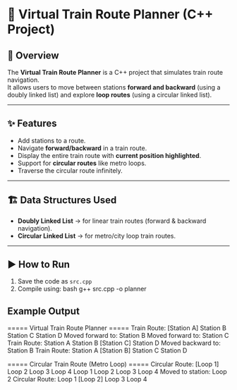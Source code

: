 # 🚆 Virtual Train Route Planner (C++ Project)

## 📌 Overview
The **Virtual Train Route Planner** is a C++ project that simulates train route navigation.  
It allows users to move between stations **forward and backward** (using a doubly linked list) and explore **loop routes** (using a circular linked list).

---

## ✨ Features
- Add stations to a route.
- Navigate **forward/backward** in a train route.
- Display the entire train route with **current position highlighted**.
- Support for **circular routes** like metro loops.
- Traverse the circular route infinitely.

---

## 🏗️ Data Structures Used
- **Doubly Linked List** → for linear train routes (forward & backward navigation).
- **Circular Linked List** → for metro/city loop train routes.

---

## ▶️ How to Run
1. Save the code as `src.cpp`
2. Compile using:
   bash
   g++ src.cpp -o planner



## Example Output
===== Virtual Train Route Planner =====
Train Route: [Station A] Station B Station C Station D
Moved forward to: Station B
Moved forward to: Station C
Train Route: Station A Station B [Station C] Station D
Moved backward to: Station B
Train Route: Station A [Station B] Station C Station D

===== Circular Train Route (Metro Loop) =====
Circular Route: [Loop 1] Loop 2 Loop 3 Loop 4 Loop 1 Loop 2 Loop 3 Loop 4
Moved to station: Loop 2
Circular Route: Loop 1 [Loop 2] Loop 3 Loop 4
